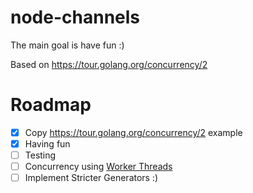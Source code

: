 # node-channels

The main goal is have fun :)

Based on https://tour.golang.org/concurrency/2

# Roadmap

- [x] Copy https://tour.golang.org/concurrency/2 example
- [x] Having fun
- [ ] Testing
- [ ] Concurrency using [Worker Threads](https://nodejs.org/api/worker_threads.html)
- [ ] Implement Stricter Generators :)

